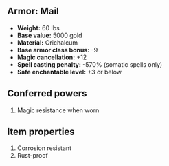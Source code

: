 ## Armor: Mail

- **Weight:** 60 lbs
- **Base value:** 5000 gold
- **Material:** Orichalcum
- **Base armor class bonus:** -9
- **Magic cancellation:** +12
- **Spell casting penalty:** -570% (somatic spells only)
- **Safe enchantable level:** +3 or below

## Conferred powers

1. Magic resistance when worn

## Item properties

1. Corrosion resistant
2. Rust-proof